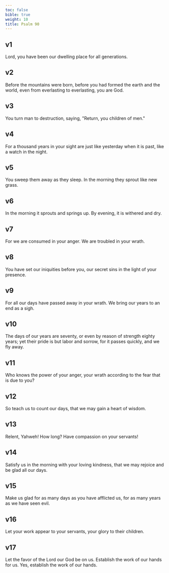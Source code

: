 ```yaml
---
toc: false
bible: true
weight: 10
title: Psalm 90
---
```




## v1 
Lord, you have been our dwelling place for all generations. 

## v2 
Before the mountains were born, before you had formed the earth and the world, even from everlasting to everlasting, you are God. 

## v3 
You turn man to destruction, saying, "Return, you children of men." 

## v4 
For a thousand years in your sight are just like yesterday when it is past, like a watch in the night. 

## v5 
You sweep them away as they sleep. In the morning they sprout like new grass. 

## v6 
In the morning it sprouts and springs up. By evening, it is withered and dry. 

## v7 
For we are consumed in your anger. We are troubled in your wrath. 

## v8 
You have set our iniquities before you, our secret sins in the light of your presence. 

## v9 
For all our days have passed away in your wrath. We bring our years to an end as a sigh. 

## v10 
The days of our years are seventy, or even by reason of strength eighty years; yet their pride is but labor and sorrow, for it passes quickly, and we fly away. 

## v11 
Who knows the power of your anger, your wrath according to the fear that is due to you? 

## v12 
So teach us to count our days, that we may gain a heart of wisdom. 

## v13 
Relent, Yahweh! How long? Have compassion on your servants! 

## v14 
Satisfy us in the morning with your loving kindness, that we may rejoice and be glad all our days. 

## v15 
Make us glad for as many days as you have afflicted us, for as many years as we have seen evil. 

## v16 
Let your work appear to your servants, your glory to their children. 

## v17 
Let the favor of the Lord our God be on us. Establish the work of our hands for us. Yes, establish the work of our hands.
